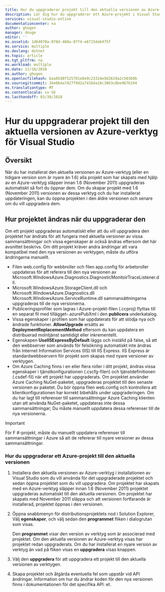 ```yaml
---
title: Hur du uppgraderar projekt till den aktuella versionen av Azure-verktyg | Microsoft Docs
description: Lär dig hur du uppgraderar ett Azure-projekt i Visual Studio till den aktuella versionen av Azure-verktyg
services: visual-studio-online
documentationcenter: na
author: ghogen
manager: douge
editor: ''
ms.assetid: 1d64070a-078d-468a-87f4-e6715de6475f
ms.service: multiple
ms.devlang: dotnet
ms.topic: article
ms.tgt_pltfrm: na
ms.workload: multiple
ms.date: 11/18/2016
ms.author: ghogen
ms.openlocfilehash: baa85d8f525701e8e9c23324e9d2619a2c50360b
ms.sourcegitcommit: 34e0b4a7427f9d2a74164a18c3063c8be967b194
ms.translationtype: MT
ms.contentlocale: sv-SE
ms.lasthandoff: 03/30/2018
---
```

# <a name="how-to-upgrade-projects-to-the-current-version-of-the-azure-tools-for-visual-studio"></a>Hur du uppgraderar projekt till den aktuella versionen av Azure-verktyg för Visual Studio
## <a name="overview"></a>Översikt
När du har installerat den aktuella versionen av Azure-verktyg (eller en tidigare version som är nyare än 1.6) alla projekt som har skapats med hjälp av en Azure-verktyg släpper innan 1.6 (November 2011) uppgraderas automatiskt så fort du öppnar dem. Om du skapar projekt med 1.6 (November 2011) versionen av dessa verktyg och du har installerat uppdateringen, kan du öppna projekten i den äldre versionen och senare om du vill uppgradera dem.

## <a name="how-your-project-changes-when-you-upgrade-it"></a>Hur projektet ändras när du uppgraderar den
Om ett projekt uppgraderas automatiskt eller att du vill uppgradera den projektet har ändrats för att fungera med aktuella versioner av vissa sammansättningar och vissa egenskaper är också ändras eftersom det här avsnittet beskrivs. Om ditt projekt kräver andra ändringar att vara kompatibel med den nya versionen av verktygen, måste du utföra ändringarna manuellt.

* Filen web.config för webbroller och filen app.config för arbetsroller uppdateras för att referera till den nya versionen av Microsoft.WindowsAzure.Diagnostics.DiagnosticMonitoirTraceListener.dll.
* Microsoft.WindowsAzure.StorageClient.dll och Microsoft.WindowsAzure.Diagnostics.dll Microsoft.WindowsAzure.ServiceRuntime.dll sammansättningarna uppgraderas till de nya versionerna.
* Publiceringsprofiler som lagras i Azure-projekt-filen (.ccproj) flyttas till en separat fil med tillägget-.azurePubXml i den **publicera** underkatalog.
* Vissa egenskaper i profilen som har uppdaterats för att stödja nya och ändrade funktioner. **AllowUpgrade** ersätts av **DeploymentReplacementMethod** eftersom du kan uppdatera en distribuerad molntjänst samtidigt eller inkrementellt.
* Egenskapen **UseIISExpressByDefault** läggs och inställd på false, så att den webbserver som används för felsökning automatiskt inte ändras från Internet Information Services (IIS) till IIS Express. IIS Express är standardwebbservern för projekt som skapas med nyare versioner av verktygen.
* Om Azure Caching finns i en eller flera roller i ditt projekt, ändras vissa egenskaper i tjänstkonfigurationen (.cscfg-filen) och tjänstdefinitionen (.csdef-fil) när ett projekt har uppgraderats. Om projektet använder Azure Caching NuGet-paketet, uppgraderas projektet till den senaste versionen av paketet. Du bör öppna filen web.config och kontrollera att klientkonfigurationen har korrekt bibehålls under uppgraderingen. Om du har lagt till referenser till sammansättningar Azure Caching klienten utan att använda NuGet-paketet, uppdateras inte dessa sammansättningar; Du måste manuellt uppdatera dessa referenser till de nya versionerna.

> [!IMPORTANT]
> För F #-projekt, måste du manuellt uppdatera referenser till sammansättningar i Azure så att de refererar till nyare versioner av dessa sammansättningar.
> 
> 

### <a name="how-to-upgrade-an-azure-project-to-the-current-release"></a>Hur du uppgraderar ett Azure-projekt till den aktuella versionen
1. Installera den aktuella versionen av Azure-verktyg i installationen av Visual Studio som du vill använda för det uppgraderade projektet och sedan öppna projektet som du vill uppgradera. Om projektet har skapats med en Azure-verktyg släpper innan 1.6 (November 2011) projektet uppgraderas automatiskt till den aktuella versionen. Om projektet har skapats med November 2011 släppa och att versionen fortfarande är installerad, projektet öppnas i den versionen.
2. Öppna snabbmenyn för distributionsprojektets nod i Solution Explorer, Välj **egenskaper**, och välj sedan den **programmet** fliken i dialogrutan som visas.
   
    Den **programmet** visar den version av verktyg som är associerad med projektet. Om den aktuella versionen av Azure-verktyg visas har projektet redan uppgraderats. Om du har installerat en nyare version av verktyg än vad på fliken visas en **uppgradera** visas knappen.
3. Välj den **uppgradera** för att uppgradera ett projekt till den aktuella versionen av verktygen.
4. Skapa projektet och åtgärda eventuella fel som uppstår vid API ändringar. Information om hur du ändrar koden för den nya versionen finns i dokumentationen för det specifika API: et.

